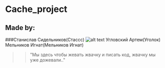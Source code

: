 # Cache_project
## Made by: 
###Станислав Сидельников(Стассс)
![alt text](https://ibb.co/gdWbq63)
		Угловский Артем(Уголок)
		Мельников Игнат(Мельников Игнат)
>>"Мы здесь чтобы жевать жвачку и писать код, жвачку мы уже дожевали.."
